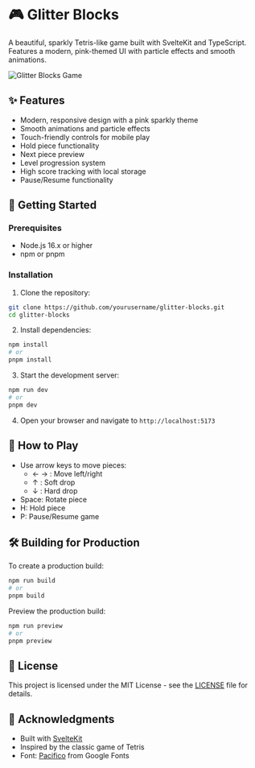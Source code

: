 # 🎮 Glitter Blocks

A beautiful, sparkly Tetris-like game built with SvelteKit and TypeScript. Features a modern, pink-themed UI with particle effects and smooth animations.

![Glitter Blocks Game](screenshot.png)

## ✨ Features

- Modern, responsive design with a pink sparkly theme
- Smooth animations and particle effects
- Touch-friendly controls for mobile play
- Hold piece functionality
- Next piece preview
- Level progression system
- High score tracking with local storage
- Pause/Resume functionality

## 🚀 Getting Started

### Prerequisites

- Node.js 16.x or higher
- npm or pnpm

### Installation

1. Clone the repository:
```bash
git clone https://github.com/yourusername/glitter-blocks.git
cd glitter-blocks
```

2. Install dependencies:
```bash
npm install
# or
pnpm install
```

3. Start the development server:
```bash
npm run dev
# or
pnpm dev
```

4. Open your browser and navigate to `http://localhost:5173`

## 🎯 How to Play

- Use arrow keys to move pieces:
  - ← → : Move left/right
  - ↑ : Soft drop
  - ↓ : Hard drop
- Space: Rotate piece
- H: Hold piece
- P: Pause/Resume game

## 🛠️ Building for Production

To create a production build:

```bash
npm run build
# or
pnpm build
```

Preview the production build:

```bash
npm run preview
# or
pnpm preview
```

## 📝 License

This project is licensed under the MIT License - see the [LICENSE](LICENSE) file for details.

## 🙏 Acknowledgments

- Built with [SvelteKit](https://kit.svelte.dev/)
- Inspired by the classic game of Tetris
- Font: [Pacifico](https://fonts.google.com/specimen/Pacifico) from Google Fonts

